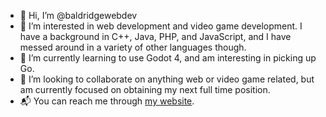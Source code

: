 - 👋 Hi, I’m @baldridgewebdev
- 👀 I’m interested in web development and video game development. I have a background in C++, Java, PHP, and JavaScript, and I have messed around in a variety of other languages though.
- 🌱 I’m currently learning to use Godot 4, and am interesting in picking up Go.
- 💞️ I’m looking to collaborate on anything web or video game related, but am currently focused on obtaining my next full time position.
- 📬 You can reach me through [my website](https://baldridgeweb.dev/).
<!---
baldridgewebdev/baldridgewebdev is a ✨ special ✨ repository because its `README.md` (this file) appears on your GitHub profile.
You can click the Preview link to take a look at your changes.
--->
